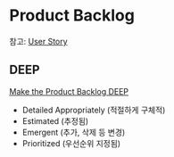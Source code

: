 # Product Backlog

참고: [User Story](./user-story.md)

## DEEP

[Make the Product Backlog DEEP](https://www.mountaingoatsoftware.com/blog/make-the-product-backlog-deep)

- Detailed Appropriately (적절하게 구체적)
- Estimated (추정됨)
- Emergent (추가, 삭제 등 변경)
- Prioritized (우선순위 지정됨)
